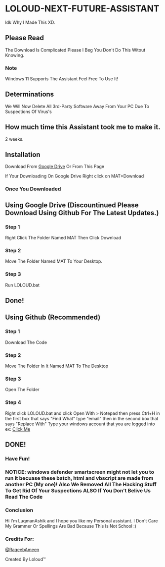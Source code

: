 # LOLOUD-NEXT-FUTURE-ASSISTANT
Idk Why I Made This XD. 

## Please Read
The Download Is Complicated Please I Beg You Don't Do This Witout Knowing.

### Note
Windows 11 Supports The Assistant Feel Free To Use It!

## Determinations
We Will Now Delete All 3rd-Party Software Away From Your PC Due To Suspections Of Virus's

## How much time this Assistant took me to make it.

2 weeks.

## Installation

Download From [Google Drive](https://drive.google.com/drive/folders/1xks7vJT7L546R5l2U7_qxVRecwZDVl1d?usp=sharing) Or From This Page

If Your Downloading On Google Drive Right click on MAT>Download

### Once You Downloaded

## Using Google Drive (Discountinued Please Download Using Github For The Latest Updates.)

### Step 1
Right Click The Folder Named MAT Then Click Download

### Step 2 
Move The Folder Named MAT To Your Desktop.

### Step 3 
Run LOLOUD.bat

## Done!

## Using Github (Recommended)
### Step 1
Download The Code

### Step 2
Move The Folder In It Named MAT To The Desktop

### Step 3 
Open The Folder

### Step 4
Right click LOLOUD.bat and click Open With > Notepad then press Ctrl+H in the first box that says "Find What" type "email" then in the second box that says "Replace With"
Type your windows account that you are logged into ex: [Click Me](https://www.google.com/url?sa=i&url=https%3A%2F%2Fwww.dummies.com%2Fcomputers%2Foperating-systems%2Fwindows-10%2Fhow-to-sign-in-to-windows-10%2F&psig=AOvVaw3Gx5qzl9lcr1a46x35zaC2&ust=1629359848996000&source=images&cd=vfe&ved=0CAsQjRxqFwoTCLD38cKMuvICFQAAAAAdAAAAABAD)

## DONE! 
### Have Fun!

### NOTICE: windows defender smartscreen might not let you to run it becuase these batch, html and vbscript are made from another PC (My one)! Also We Removed All The Hacking Stuff To Get Rid Of Your Suspections ALSO If You Don't Belive Us Read The Code

### Conclusion

Hi I'm LuqmanAshik and I hope you like my Personal assistant.
I Don't Care My Grammer Or Spellings Are Bad Because This Is Not School :)

### Credits For:

[@RaqeebAmeen](https://github.com/RaqeebAmeen)

Created By Loloud™️
